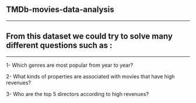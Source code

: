 ## TMDb-movies-data-analysis
___

## From this dataset we could try to solve many different questions such as :
___

1- Which genres are most popular from year to year?

2- What kinds of properties are associated with movies that have high revenues?

3- Who are the top 5 directors according to high revenues?
